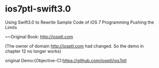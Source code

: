 # ios7ptl-swift3.0
Using Swift3.0 to Rewrite Sample Code of iOS 7 Programming Pushing the Limits    

 ~~Original Book: http://iosptl.com
     
(The owner of domain http://iosptl.com had changed. So the demo in chapter 12 no longer works)
 
original Demo:(Objective-C):https://github.com/iosptl/ios7ptl
